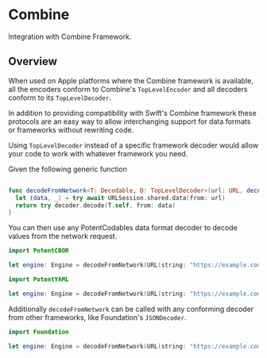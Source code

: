 # Combine

Integration with Combine Framework.

## Overview

When used on Apple platforms where the Combine framework is available, all the encoders conform to Combine's
`TopLevelEncoder` and all decoders conform to its `TopLevelDecoder`.

In addition to providing compatibility with Swift's Combine framework these protocols are an easy way to allow
interchanging support for data formats or frameworks without rewriting code.

Using `TopLevelDecoder` instead of a specific framework decoder would allow your code to work with whatever framework
you need.

Given the following generic function
```swift

func decodeFromNetwork<T: Decodable, D: TopLevelDecoder>(url: URL, decoder: D) async throws -> T where D.Input == Data {
  let (data, _) = try await URLSession.shared.data(from: url)
  return try decoder.decode(T.self, from: data)
}

```

You can then use any PotentCodables data format decoder to decode values from the network request.
```swift
import PotentCBOR

let engine: Engine = decodeFromNetwork(URL(string: "https://example.com/engine/1.cbor"), CBOR.Decoder.default)
```
```swift
import PotentYAML

let engine: Engine = decodeFromNetwork(URL(string: "https://example.com/engine/1.yaml"), YAML.Decoder.default)
```

Additionally `decodeFromNetwork` can be called with any conforming decoder from other frameworks, like
Foundation's `JSONDecoder`.

```swift
import Foundation

let engine: Engine = decodeFromNetwork(URL(string: "https://example.com/engine/1.json"), JSONDecoder())
```
